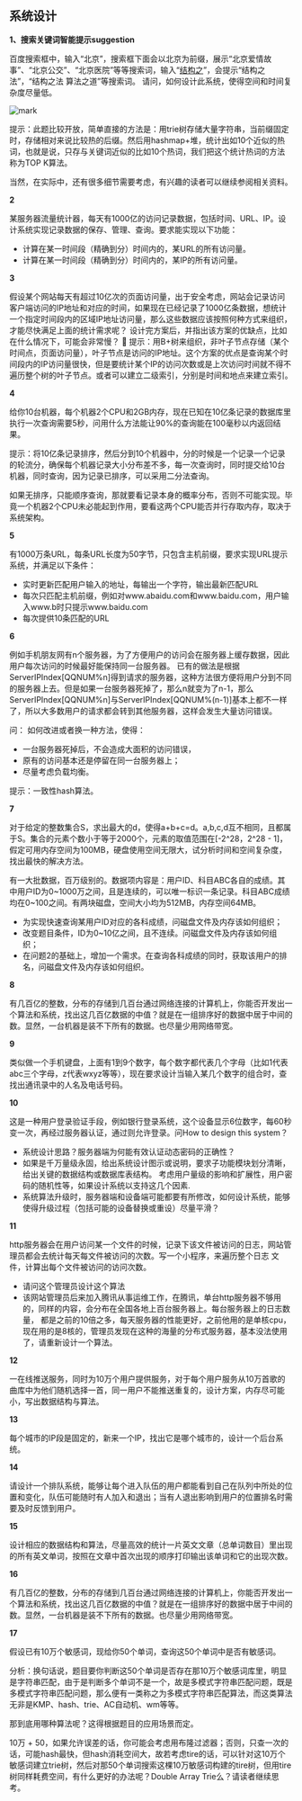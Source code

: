 ## 系统设计

**1、搜索关键词智能提示suggestion**

百度搜索框中，输入“北京”，搜索框下面会以北京为前缀，展示“北京爱情故事”、“北京公交”、“北京医院”等等搜索词，输入“[结构之](http://www.baidu.com/s?wd=结构之&ie=utf-8)”，会提示“结构之法”，“结构之法 算法之道”等搜索词。
请问，如何设计此系统，使得空间和时间复杂度尽量低。

![mark](http://pacdb2bfr.bkt.clouddn.com/blog/image/180708/l9IL91lG3I.jpg?imageslim)

提示：此题比较开放，简单直接的方法是：用trie树存储大量字符串，当前缀固定时，存储相对来说比较热的后缀。然后用hashmap+堆，统计出如10个近似的热词，也就是说，只存与关键词近似的比如10个热词，我们把这个统计热词的方法称为TOP K算法。

当然，在实际中，还有很多细节需要考虑，有兴趣的读者可以继续参阅相关资料。

**2**

某服务器流量统计器，每天有1000亿的访问记录数据，包括时间、URL、IP。设计系统实现记录数据的保存、管理、查询。要求能实现以下功能：
- 计算在某一时间段（精确到分）时间内的，某URL的所有访问量。
- 计算在某一时间段（精确到分）时间内的，某IP的所有访问量。

**3**

假设某个网站每天有超过10亿次的页面访问量，出于安全考虑，网站会记录访问客户端访问的IP地址和对应的时间，如果现在已经记录了1000亿条数据，想统计一个指定时间段内的区域IP地址访问量，那么这些数据应该按照何种方式来组织，才能尽快满足上面的统计需求呢？
设计完方案后，并指出该方案的优缺点，比如在什么情况下，可能会非常慢？

提示：用B+树来组织，非叶子节点存储（某个时间点，页面访问量），叶子节点是访问的IP地址。这个方案的优点是查询某个时间段内的IP访问量很快，但是要统计某个IP的访问次数或是上次访问时间就不得不遍历整个树的叶子节点。或者可以建立二级索引，分别是时间和地点来建立索引。


**4**

给你10台机器，每个机器2个CPU和2GB内存，现在已知在10亿条记录的数据库里执行一次查询需要5秒，问用什么方法能让90%的查询能在100毫秒以内返回结果。

提示：将10亿条记录排序，然后分到10个机器中，分的时候是一个记录一个记录的轮流分，确保每个机器记录大小分布差不多，每一次查询时，同时提交给10台机器，同时查询，因为记录已排序，可以采用二分法查询。

如果无排序，只能顺序查询，那就要看记录本身的概率分布，否则不可能实现。毕竟一个机器2个CPU未必能起到作用，要看这两个CPU能否并行存取内存，取决于系统架构。


**5**

有1000万条URL，每条URL长度为50字节，只包含主机前缀，要求实现URL提示系统，并满足以下条件：
- 实时更新匹配用户输入的地址，每输出一个字符，输出最新匹配URL
- 每次只匹配主机前缀，例如对www.abaidu.com和www.baidu.com，用户输入www.b时只提示www.baidu.com
- 每次提供10条匹配的URL


**6**

 例如手机朋友网有n个服务器，为了方便用户的访问会在服务器上缓存数据，因此用户每次访问的时候最好能保持同一台服务器。
已有的做法是根据ServerIPIndex[QQNUM%n]得到请求的服务器，这种方法很方便将用户分到不同的服务器上去。但是如果一台服务器死掉了，那么n就变为了n-1，那么ServerIPIndex[QQNUM%n]与ServerIPIndex[QQNUM%(n-1)]基本上都不一样了，所以大多数用户的请求都会转到其他服务器，这样会发生大量访问错误。

问： 如何改进或者换一种方法，使得：
- 一台服务器死掉后，不会造成大面积的访问错误，
- 原有的访问基本还是停留在同一台服务器上；
- 尽量考虑负载均衡。

提示：一致性hash算法。


**7**

对于给定的整数集合S，求出最大的d，使得a+b+c=d。a,b,c,d互不相同，且都属于S。集合的元素个数小于等于2000个，元素的取值范围在[-2^28，2^28 - 1]，假定可用内存空间为100MB，硬盘使用空间无限大，试分析时间和空间复杂度，找出最快的解决方法。

有一大批数据，百万级别的。数据项内容是：用户ID、科目ABC各自的成绩。其中用户ID为0~1000万之间，且是连续的，可以唯一标识一条记录。科目ABC成绩均在0~100之间。有两块磁盘，空间大小均为512MB，内存空间64MB。
- 为实现快速查询某用户ID对应的各科成绩，问磁盘文件及内存该如何组织；
- 改变题目条件，ID为0~10亿之间，且不连续。问磁盘文件及内存该如何组织；
- 在问题2的基础上，增加一个需求。在查询各科成绩的同时，获取该用户的排名，问磁盘文件及内存该如何组织。


**8**

有几百亿的整数，分布的存储到几百台通过网络连接的计算机上，你能否开发出一个算法和系统，找出这几百亿数据的中值？就是在一组排序好的数据中居于中间的数。显然，一台机器是装不下所有的数据。也尽量少用网络带宽。


**9**

类似做一个手机键盘，上面有1到9个数字，每个数字都代表几个字母（比如1代表abc三个字母，z代表wxyz等等），现在要求设计当输入某几个数字的组合时，查找出通讯录中的人名及电话号码。


**10**

这是一种用户登录验证手段，例如银行登录系统，这个设备显示6位数字，每60秒变一次，再经过服务器认证，通过则允许登录。问How to design this system？
- 系统设计思路？服务器端为何能有效认证动态密码的正确性？
- 如果是千万量级永固，给出系统设计图示或说明，要求子功能模块划分清晰，给出关键的数据结构或数据库表结构。
考虑用户量级的影响和扩展性，用户密码的随机性等，如果设计系统以支持这几个因素.
- 系统算法升级时，服务器端和设备端可能都要有所修改，如何设计系统，能够使得升级过程（包括可能的设备替换或重设）尽量平滑？


**11**

http服务器会在用户访问某一个文件的时候，记录下该文件被访问的日志，网站管理员都会去统计每天每文件被访问的次数。写一个小程序，来遍历整个日志 文件，计算出每个文件被访问的访问次数。
- 请问这个管理员设计这个算法
- 该网站管理员后来加入腾讯从事运维工作，在腾讯，单台http服务器不够用的，同样的内容，会分布在全国各地上百台服务器上。每台服务器上的日志数量， 都是之前的10倍之多，每天服务器的性能更好，之前他用的是单核cpu，现在用的是8核的，管理员发现在这种的海量的分布式服务器，基本没法使用了，请重新设计一个算法。


**12**

一在线推送服务，同时为10万个用户提供服务，对于每个用户服务从10万首歌的曲库中为他们随机选择一首，同一用户不能推送重复的，设计方案，内存尽可能小，写出数据结构与算法。


**13**

每个城市的IP段是固定的，新来一个IP，找出它是哪个城市的，设计一个后台系统。


**14**

请设计一个排队系统，能够让每个进入队伍的用户都能看到自己在队列中所处的位置和变化，队伍可能随时有人加入和退出；当有人退出影响到用户的位置排名时需要及时反馈到用户。


**15**

设计相应的数据结构和算法，尽量高效的统计一片英文文章（总单词数目）里出现的所有英文单词，按照在文章中首次出现的顺序打印输出该单词和它的出现次数。


**16**

有几百亿的整数，分布的存储到几百台通过网络连接的计算机上，你能否开发出一个算法和系统，找出这几百亿数据的中值？就是在一组排序好的数据中居于中间的数。显然，一台机器是装不下所有的数据。也尽量少用网络带宽。


**17**

假设已有10万个敏感词，现给你50个单词，查询这50个单词中是否有敏感词。

分析：换句话说，题目要你判断这50个单词是否存在那10万个敏感词库里，明显是字符串匹配，由于是判断多个单词不是一个，故是多模式字符串匹配问题，既是多模式字符串匹配问题，那么便有一类称之为多模式字符串匹配算法，而这类算法无非是KMP、hash、trie、AC自动机、wm等等。

那到底用哪种算法呢？这得根据题目的应用场景而定。

10万 + 50，如果允许误差的话，你可能会考虑用布隆过滤器；否则，只查一次的话，可能hash最快，但hash消耗空间大，故若考虑tire的话，可以针对这10万个敏感词建立trie树，然后对那50个单词搜索这棵10万敏感词构建的tire树，但用tire树同样耗费空间，有什么更好的办法呢？Double Array Trie么？请读者继续思考。
